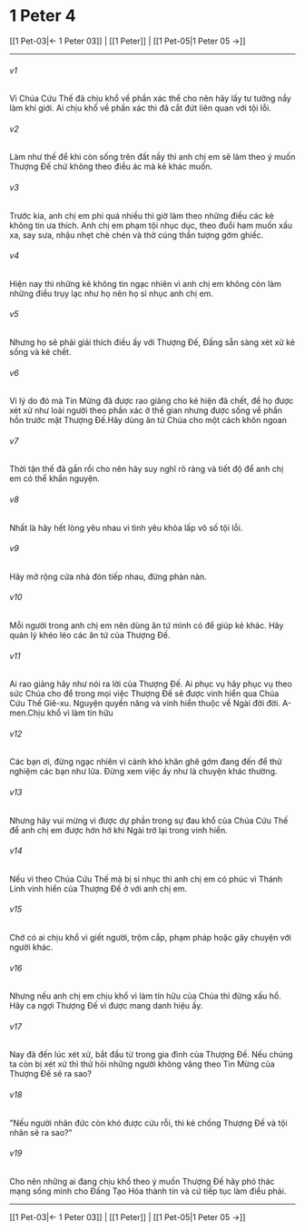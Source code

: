 # 1 Peter 4

[[1 Pet-03|← 1 Peter 03]] | [[1 Peter]] | [[1 Pet-05|1 Peter 05 →]]
***



###### v1 
Vì Chúa Cứu Thế đã chịu khổ về phần xác thể cho nên hãy lấy tư tưởng nầy làm khí giới. Ai chịu khổ về phần xác thì đã cắt đứt liên quan với tội lỗi. 

###### v2 
Làm như thế để khi còn sống trên đất nầy thì anh chị em sẽ làm theo ý muốn Thượng Đế chứ không theo điều ác mà kẻ khác muốn. 

###### v3 
Trước kia, anh chị em phí quá nhiều thì giờ làm theo những điều các kẻ không tin ưa thích. Anh chị em phạm tội nhục dục, theo đuổi ham muốn xấu xa, say sưa, nhậu nhẹt chè chén và thờ cúng thần tượng gớm ghiếc. 

###### v4 
Hiện nay thì những kẻ không tin ngạc nhiên vì anh chị em không còn làm những điều trụy lạc như họ nên họ sỉ nhục anh chị em. 

###### v5 
Nhưng họ sẽ phải giải thích điều ấy với Thượng Đế, Đấng sẵn sàng xét xử kẻ sống và kẻ chết. 

###### v6 
Vì lý do đó mà Tin Mừng đã được rao giảng cho kẻ hiện đã chết, để họ được xét xử như loài người theo phần xác ở thế gian nhưng được sống về phần hồn trước mặt Thượng Đế.Hãy dùng ân tứ Chúa cho một cách khôn ngoan 

###### v7 
Thời tận thế đã gần rồi cho nên hãy suy nghĩ rõ ràng và tiết độ để anh chị em có thể khẩn nguyện. 

###### v8 
Nhất là hãy hết lòng yêu nhau vì tình yêu khỏa lấp vô số tội lỗi. 

###### v9 
Hãy mở rộng cửa nhà đón tiếp nhau, đừng phàn nàn. 

###### v10 
Mỗi người trong anh chị em nên dùng ân tứ mình có để giúp kẻ khác. Hãy quản lý khéo léo các ân tứ của Thượng Đế. 

###### v11 
Ai rao giảng hãy như nói ra lời của Thượng Đế. Ai phục vụ hãy phục vụ theo sức Chúa cho để trong mọi việc Thượng Đế sẽ được vinh hiển qua Chúa Cứu Thế Giê-xu. Nguyện quyền năng và vinh hiển thuộc về Ngài đời đời. A-men.Chịu khổ vì làm tín hữu 

###### v12 
Các bạn ơi, đừng ngạc nhiên vì cảnh khó khăn ghê gớm đang đến để thử nghiệm các bạn như lửa. Đừng xem việc ấy như là chuyện khác thường. 

###### v13 
Nhưng hãy vui mừng vì được dự phần trong sự đau khổ của Chúa Cứu Thế để anh chị em được hớn hở khi Ngài trở lại trong vinh hiển. 

###### v14 
Nếu vì theo Chúa Cứu Thế mà bị sỉ nhục thì anh chị em có phúc vì Thánh Linh vinh hiển của Thượng Đế ở với anh chị em. 

###### v15 
Chớ có ai chịu khổ vì giết người, trộm cắp, phạm pháp hoặc gây chuyện với người khác. 

###### v16 
Nhưng nếu anh chị em chịu khổ vì làm tín hữu của Chúa thì đừng xấu hổ. Hãy ca ngợi Thượng Đế vì được mang danh hiệu ấy. 

###### v17 
Nay đã đến lúc xét xử, bắt đầu từ trong gia đình của Thượng Đế. Nếu chúng ta còn bị xét xử thì thử hỏi những người không vâng theo Tin Mừng của Thượng Đế sẽ ra sao? 

###### v18 
"Nếu người nhân đức còn khó được cứu rỗi, thì kẻ chống Thượng Đế và tội nhân sẽ ra sao?" 

###### v19 
Cho nên những ai đang chịu khổ theo ý muốn Thượng Đế hãy phó thác mạng sống mình cho Đấng Tạo Hóa thành tín và cứ tiếp tục làm điều phải.

***
[[1 Pet-03|← 1 Peter 03]] | [[1 Peter]] | [[1 Pet-05|1 Peter 05 →]]
